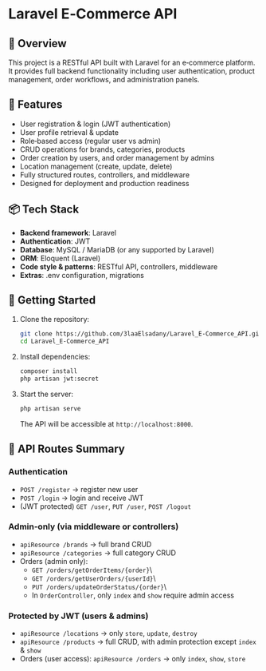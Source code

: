 # Laravel E‑Commerce API

## 🧾 Overview

This project is a RESTful API built with Laravel for an e‑commerce
platform. It provides full backend functionality including user
authentication, product management, order workflows, and administration
panels.

## 🚀 Features

-   User registration & login (JWT authentication)
-   User profile retrieval & update
-   Role‑based access (regular user vs admin)
-   CRUD operations for brands, categories, products
-   Order creation by users, and order management by admins
-   Location management (create, update, delete)
-   Fully structured routes, controllers, and middleware
-   Designed for deployment and production readiness

## 📦 Tech Stack

-   **Backend framework**: Laravel
-   **Authentication**: JWT
-   **Database**: MySQL / MariaDB (or any supported by Laravel)
-   **ORM**: Eloquent (Laravel)
-   **Code style & patterns**: RESTful API, controllers, middleware
-   **Extras**: .env configuration, migrations

## 🔧 Getting Started

1.  Clone the repository:

    ``` bash
    git clone https://github.com/3laaElsadany/Laravel_E-Commerce_API.git
    cd Laravel_E-Commerce_API
    ```

2.  Install dependencies:

    ``` bash
    composer install
    php artisan jwt:secret
    ```

3.  Start the server:

    ``` bash
    php artisan serve
    ```

    The API will be accessible at `http://localhost:8000`.

## 🧩 API Routes Summary

### Authentication

-   `POST /register` → register new user
-   `POST /login` → login and receive JWT
-   (JWT protected) `GET /user`, `PUT /user`, `POST /logout`

### Admin‑only (via middleware or controllers)

-   `apiResource /brands` → full brand CRUD
-   `apiResource /categories` → full category CRUD
-   Orders (admin only):
    -   `GET /orders/getOrderItems/{order}`\
    -   `GET /orders/getUserOrders/{userId}`\
    -   `PUT /orders/updateOrderStatus/{order}`\
    -   In `OrderController`, only `index` and `show` require admin
        access

### Protected by JWT (users & admins)

-   `apiResource /locations` → only `store`, `update`, `destroy`
-   `apiResource /products` → full CRUD, with admin protection except
    `index` & `show`
-   Orders (user access): `apiResource /orders` → only `index`, `show`,
    `store`

